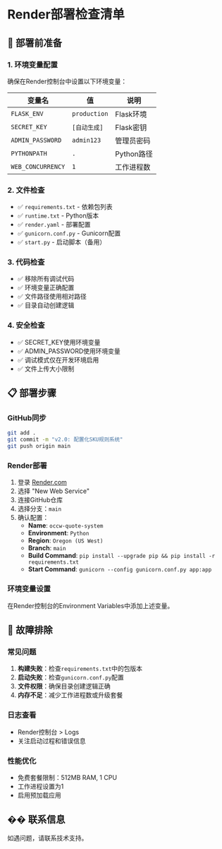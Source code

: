 # Render部署检查清单

## 🚀 部署前准备

### 1. 环境变量配置
确保在Render控制台中设置以下环境变量：

| 变量名 | 值 | 说明 |
|--------|-----|------|
| `FLASK_ENV` | `production` | Flask环境 |
| `SECRET_KEY` | `[自动生成]` | Flask密钥 |
| `ADMIN_PASSWORD` | `admin123` | 管理员密码 |
| `PYTHONPATH` | `.` | Python路径 |
| `WEB_CONCURRENCY` | `1` | 工作进程数 |

### 2. 文件检查
- ✅ `requirements.txt` - 依赖包列表
- ✅ `runtime.txt` - Python版本
- ✅ `render.yaml` - 部署配置
- ✅ `gunicorn.conf.py` - Gunicorn配置
- ✅ `start.py` - 启动脚本（备用）

### 3. 代码检查
- ✅ 移除所有调试代码
- ✅ 环境变量正确配置
- ✅ 文件路径使用相对路径
- ✅ 目录自动创建逻辑

### 4. 安全检查
- ✅ SECRET_KEY使用环境变量
- ✅ ADMIN_PASSWORD使用环境变量
- ✅ 调试模式仅在开发环境启用
- ✅ 文件上传大小限制

## 📋 部署步骤

### GitHub同步
```bash
git add .
git commit -m "v2.0: 配置化SKU规则系统"
git push origin main
```

### Render部署
1. 登录 [Render.com](https://render.com)
2. 选择 "New Web Service"
3. 连接GitHub仓库
4. 选择分支：`main`
5. 确认配置：
   - **Name**: `occw-quote-system`
   - **Environment**: `Python`
   - **Region**: `Oregon (US West)`
   - **Branch**: `main`
   - **Build Command**: `pip install --upgrade pip && pip install -r requirements.txt`
   - **Start Command**: `gunicorn --config gunicorn.conf.py app:app`

### 环境变量设置
在Render控制台的Environment Variables中添加上述变量。

## 🔧 故障排除

### 常见问题
1. **构建失败**：检查`requirements.txt`中的包版本
2. **启动失败**：检查`gunicorn.conf.py`配置
3. **文件权限**：确保目录创建逻辑正确
4. **内存不足**：减少工作进程数或升级套餐

### 日志查看
- Render控制台 > Logs
- 关注启动过程和错误信息

### 性能优化
- 免费套餐限制：512MB RAM, 1 CPU
- 工作进程设置为1
- 启用预加载应用

## �� 联系信息
如遇问题，请联系技术支持。 
